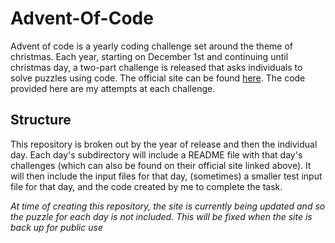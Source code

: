 # Advent-Of-Code

Advent of code is a yearly coding challenge set around the theme of christmas. Each year, starting on December 1st and continuing until christmas day, a two-part challenge is released that asks individuals to solve puzzles using code. The official site can be found [here](https://adventofcode.com/). The code provided here are my attempts at each challenge. 

## Structure

This repository is broken out by the year of release and then the individual day. Each day's subdirectory will include a README file with that day's challenges (which can also be found on their official site linked above). It will then include the input files for that day, (sometimes) a smaller test input file for that day, and the code created by me to complete the task.

*At time of creating this repository, the site is currently being updated and so the puzzle for each day is not included. This will be fixed when the site is back up for public use*
